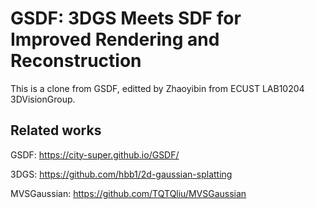 # GSDF: 3DGS Meets SDF for Improved Rendering and Reconstruction

This is a clone from GSDF, editted by Zhaoyibin from ECUST LAB10204 3DVisionGroup.




## Related works
GSDF: https://city-super.github.io/GSDF/

3DGS: https://github.com/hbb1/2d-gaussian-splatting

MVSGaussian: https://github.com/TQTQliu/MVSGaussian

